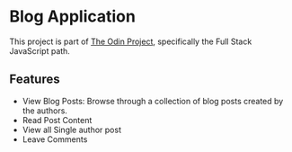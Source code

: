 # Blog Application
This project is part of [The Odin Project](https://www.theodinproject.com/), specifically the Full Stack JavaScript path.

## Features

- View Blog Posts: Browse through a collection of blog posts created by the authors.
- Read Post Content
- View all Single author post
- Leave Comments



    
